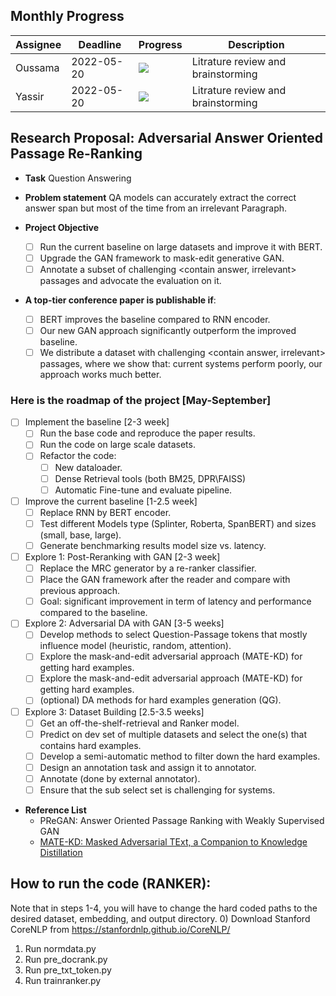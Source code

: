 ## Monthly Progress

| Assignee                      | Deadline   | Progress                                                                 | Description                                |
|-------------------------------|------------|--------------------------------------------------------------------------|--------------------------------------------|
| Oussama             | 2022-05-20 | ![](https://us-central1-progress-markdown.cloudfunctions.net/progress/100) | Litrature review  and brainstorming                      |
| Yassir             | 2022-05-20 | ![](https://us-central1-progress-markdown.cloudfunctions.net/progress/100) | Litrature review  and brainstorming                      |

## Research Proposal: Adversarial Answer Oriented Passage Re-Ranking

* **Task** Question Answering

* **Problem statement** QA models can accurately extract the correct answer span but most of the time from an irrelevant Paragraph.  

* **Project Objective**
    * [ ] Run the current baseline on large datasets and improve it with BERT.
    * [ ] Upgrade the GAN framework to mask-edit generative GAN.
    * [ ] Annotate a subset of challenging <contain answer, irrelevant> passages and advocate the evaluation on it.  
     
* **A top-tier conference paper is publishable if**: 
    * [ ] BERT improves the baseline compared to RNN encoder.
    * [ ] Our new GAN approach significantly outperform the improved baseline.
    * [ ] We distribute a dataset with challenging <contain answer, irrelevant> passages, where we show that: current systems perform poorly, our approach works much better.  

### Here is the roadmap of the project [May-September]

* [ ] Implement the baseline [2-3 week]
    * [ ] Run the base code and reproduce the paper results.
    * [ ] Run the code on large scale datasets.
    * [ ] Refactor the code: 
        * [ ] New dataloader.
        * [ ] Dense Retrieval tools (both BM25, DPR\FAISS)
        * [ ] Automatic Fine-tune and evaluate pipeline. 

* [ ] Improve the current baseline [1-2.5 week]
    * [ ] Replace RNN by BERT encoder.
    * [ ] Test different Models type (Splinter, Roberta, SpanBERT) and sizes (small, base, large).
    * [ ] Generate benchmarking results model size vs. latency.

* [ ] Explore 1: Post-Reranking with GAN [2-3 week]
    * [ ] Replace the MRC generator by a re-ranker classifier.
    * [ ] Place the GAN framework after the reader and compare with previous approach.
    * [ ] Goal: significant improvement in term of latency and performance compared to the baseline.

* [ ] Explore 2: Adversarial DA with GAN [3-5 weeks]
    * [ ] Develop methods to select Question-Passage tokens that mostly influence model (heuristic, random, attention).  
    * [ ] Explore the mask-and-edit adversarial  approach (MATE-KD) for getting hard <contain answer-irrelevant> examples.
    * [ ] Explore the mask-and-edit adversarial  approach (MATE-KD) for getting hard <not contain answer-relevant> examples.
    * [ ] (optional) DA methods for hard examples generation (QG).

* [ ] Explore 3: Dataset Building [2.5-3.5 weeks]
    * [ ] Get an off-the-shelf-retrieval and Ranker model.
    * [ ] Predict on dev set of multiple datasets and select the one(s) that contains hard  <contain answer-irrelevant> examples.
    * [ ] Develop a semi-automatic method to filter down the hard <contain answer-irrelevant> examples.
    * [ ] Design an annotation task and assign it to annotator.
    * [ ] Annotate (done by external annotator).
    * [ ] Ensure that the sub select set is challenging for systems.

* **Reference List**
    * PReGAN: Answer Oriented Passage Ranking with Weakly
Supervised GAN
    * [MATE-KD: Masked Adversarial TExt, a Companion to Knowledge
Distillation](https://arxiv.org/pdf/2105.05912.pdf)


## How to run the code (RANKER):
Note that in steps 1-4, you will have to change the hard coded paths to the desired dataset, embedding, and output directory.
0) Download Stanford CoreNLP from https://stanfordnlp.github.io/CoreNLP/
1) Run normdata.py 
2) Run pre_docrank.py
3) Run pre_txt_token.py
4) Run trainranker.py